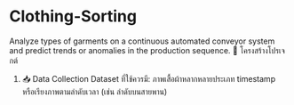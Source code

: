# Clothing-Sorting
Analyze types of garments on a continuous automated conveyor system and predict trends or anomalies in the production sequence.
🧱 โครงสร้างโปรเจกต์
1. 📥 Data Collection
Dataset ที่ใช้ควรมี:
ภาพเสื้อผ้าหลากหลายประเภท
timestamp หรือเรียงภาพตามลำดับเวลา (เช่น ลำดับบนสายพาน)
